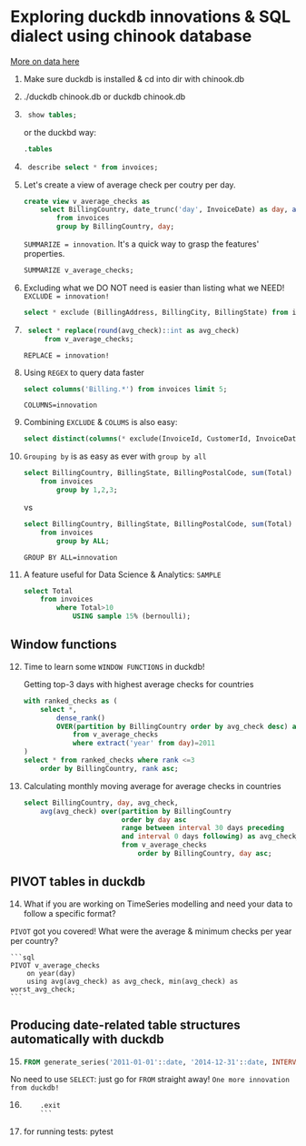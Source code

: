 # Exploring duckdb innovations & SQL dialect using chinook database

[More on data here](https://www.sqlitetutorial.net/sqlite-sample-database/)

1. Make sure duckdb is installed & cd into dir with chinook.db

2. ./duckdb chinook.db or duckdb chinook.db

3. ```sql 
    show tables;
    ```
    or the duckbd way:
    ```sql
    .tables
    ```

4. ```sql
    describe select * from invoices;
    ```
5. Let's create a view of average check per coutry per day.

    ```sql
    create view v_average_checks as
        select BillingCountry, date_trunc('day', InvoiceDate) as day, avg(Total) as avg_check
            from invoices
            group by BillingCountry, day;
    ```
    `SUMMARIZE = innovation`. It's a quick way to grasp the features' properties.

    ```sql
    SUMMARIZE v_average_checks;
    ```

6. Excluding what we DO NOT need is easier than listing what we NEED!
    `EXCLUDE = innovation!`

    ```sql
    select * exclude (BillingAddress, BillingCity, BillingState) from invoices limit 5;
    ```

7. ```sql
    select * replace(round(avg_check)::int as avg_check)
        from v_average_checks;
    ```
    `REPLACE = innovation!`

8. Using `REGEX` to query data faster
    ```sql
    select columns('Billing.*') from invoices limit 5;
    ```

    `COLUMNS=innovation`
9. Combining `EXCLUDE` & `COLUMS` is also easy:

    ```sql
    select distinct(columns(* exclude(InvoiceId, CustomerId, InvoiceDate, Total))) from invoices limit 5;
    ```

10. `Grouping by` is as easy as ever with `group by all`

    ```sql
    select BillingCountry, BillingState, BillingPostalCode, sum(Total)
        from invoices
            group by 1,2,3;
    ```
    vs
    ```sql
    select BillingCountry, BillingState, BillingPostalCode, sum(Total)
        from invoices
            group by ALL;
    ```

    `GROUP BY ALL=innovation`

11. A feature useful for Data Science & Analytics: `SAMPLE`

    ```sql
    select Total 
        from invoices
            where Total>10
                USING sample 15% (bernoulli);
    ```
## Window functions

12. Time to learn some `WINDOW FUNCTIONS` in duckdb!

    Getting top-3 days with highest average checks for countries
    ```sql
    with ranked_checks as (
        select *,
            dense_rank()
            OVER(partition by BillingCountry order by avg_check desc) as rank
                from v_average_checks
                where extract('year' from day)=2011
    )
    select * from ranked_checks where rank <=3
        order by BillingCountry, rank asc;
    ```

13. Calculating monthly moving average for average checks in countries

    ```sql
    select BillingCountry, day, avg_check,
        avg(avg_check) over(partition by BillingCountry
                            order by day asc
                            range between interval 30 days preceding 
                            and interval 0 days following) as avg_check_30_days_moving_average
                            from v_average_checks
                                order by BillingCountry, day asc;
    ```

## PIVOT tables in duckdb

14. What if you are working on TimeSeries modelling and need your data to follow a specific format?

`PIVOT` got you covered!
What were the average & minimum checks per year per country?

    ```sql
    PIVOT v_average_checks
        on year(day)
        using avg(avg_check) as avg_check, min(avg_check) as worst_avg_check;
    ```

## Producing date-related table structures automatically with duckdb

15. ```sql
    FROM generate_series('2011-01-01'::date, '2014-12-31'::date, INTERVAL '1 day');
    ```
No need to use `SELECT`: just go for `FROM` straight away!
`One more innovation from duckdb!`

16. ```sql
        .exit
        ```

17. for running tests: pytest